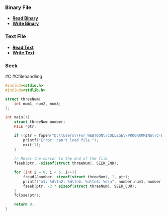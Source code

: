 ### Binary File
- **[Read Binary](CReadBinary.md)**
- **[Write Binary](CWriteBinary.md)**

### Text File
- **[Read Text](CReadText.md)**
- **[Write Text](CWriteText.md)**

### Seek
#C #Cfilehandling

```C
#include<stdio.h>
#include<stdlib.h>

struct threeNum{
    int num1, num2, num3;
};

int main(){
    struct threeNum number;
    FILE *ptr;

    if ((ptr = fopen("D:\\Users\\For WEBTOON\\COLLEGE\\PROGRAMMING\\C-LANG\\C Course\\C Learn\\File Handling\\Binary File\\Program.bin", "rb")) == NULL){
        printf("Error! can't load file.");
        exit(1);
    }
    
    // Moves the cursor to the end of the file
    fseek(ptr, -sizeof(struct threeNum), SEEK_END);

    for (int i = 0; i < 5; i++){
        fread(&number, sizeof(struct threeNum), 1, ptr);
        printf("n1: %d\tn2: %d\tn3: %d\tn4: %d\n", number.num1, number.num2, number.num3);
        fseek(ptr, -2 * sizeof(struct threeNum), SEEK_CUR);
    }
    fclose(ptr);

    return 0;
}
```